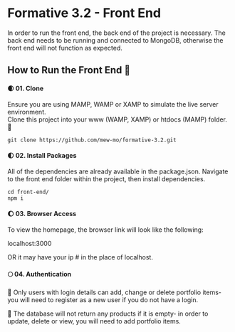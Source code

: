# Formative 3.2 - Front End

In order to run the front end, the back end of the project is necessary. The back end needs to be running and connected to MongoDB, otherwise the front end will not function as expected.

## How to Run the Front End :dart:

#### :waxing_crescent_moon:		 01. Clone
Ensure you are using MAMP, WAMP or XAMP to simulate the live server environment.<br>
Clone this project into your www (WAMP, XAMP) or htdocs (MAMP) folder. :open_file_folder:	


``` console
git clone https://github.com/mew-mo/formative-3.2.git
```

#### :first_quarter_moon:	02. Install Packages
All of the dependencies are already available in the package.json. Navigate to the front end folder within the project, then install dependencies.
``` console
cd front-end/
npm i
```

#### :waxing_gibbous_moon: 03. Browser Access
To view the homepage, the browser link will look like the following:

localhost:3000

OR it may have your ip # in the place of localhost.

#### :full_moon: 04. Authentication
:round_pushpin:	Only users with login details can add, change or delete portfolio items- you will need to register as a new user if you do not have a login.

:round_pushpin:	The database will not return any products if it is empty- in order to update, delete or view, you will need to add portfolio items.
